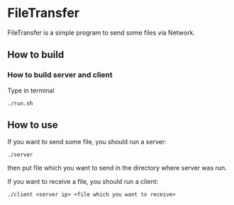# FileTransfer

FileTransfer is a simple program to send some files via Network.

## How to build

### How to build server and client

Type in terminal

```
./run.sh
```

## How to use

If you want to send some file, you should run a server:

```
./server
```

then put file which you want to send in the directory where server was run.

If you want to receive a file, you should run a client:

```
./client <server ip> <file which you want to receive>
```
